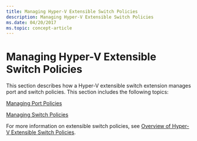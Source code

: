 ```yaml
---
title: Managing Hyper-V Extensible Switch Policies
description: Managing Hyper-V Extensible Switch Policies
ms.date: 04/20/2017
ms.topic: concept-article
---
```


# Managing Hyper-V Extensible Switch Policies


This section describes how a Hyper-V extensible switch extension manages port and switch policies. This section includes the following topics:

[Managing Port Policies](managing-port-policies.md)

[Managing Switch Policies](managing-switch-policies.md)

For more information on extensible switch policies, see [Overview of Hyper-V Extensible Switch Policies](overview-of-hyper-v-extensible-switch-policies.md).

 

 





